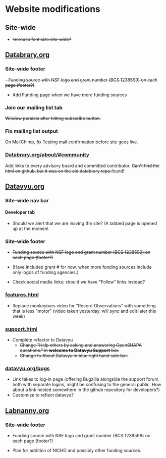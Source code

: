 # Website modifications

## Site-wide

- ~~Increase font size site-wide?~~

## [Databrary.org](http://databrary.org)

### Site-wide footer

~~- Funding source with NSF logo and grant number (BCS 1238599) on each page (footer?)~~

- Add Funding page when we have more funding sources

### Join our mailing list tab

~~Window persists after hitting subscribe button.~~

### Fix mailing list output

On MailChimp, fix Testing mail confirmation before site goes live.


### [Databrary.org/about/#community](http://staging.databrary.org/about/#community)

Add links to every advisory board and committed contributor. ~~Can't find the html on github, but it was on the old databrary repo.~~found! 

## [Datavyu.org](http://datavyu.org)

### Site-wide nav bar

#### Developer tab

- Should we alert that we are leaving the site? (A tabbed page is opened up at the moment

### Site-wide footer

- ~~Funding source with NSF logo and grant number (BCS 1238599) on each page (footer?)~~

- (Have included grant # for now, when more funding sources include only logos of funding agencies.)

- Check social media links: should we have "Follow" links instead?   

### [features.html](http://datavyu.org/features.html)

- Replace monkeybars video for "Record Observations" with something that is less "motor" (video taken yesterday. will sync and edit later this week)

### [support.html](http://datavyu.org/support.html)

- Complete refactor to Datavyu
	- ~~Change "Help others by asking and answering OpenSHAPA questions." in **welcome to Datavyu Support** box~~
	- ~~Change to About Datavyu in blue right hand side bar.~~
	 	
### [datavyu.org/bugs](http://datavyu.org/bugs/)

- Link takes to log-in page (offering Bugzilla alongside the support forum, both with separate logins, might be confusing to the general public. How about a link nested somewhere in the github repository for developers?)
- Customize to reflect datavyu?


## [Labnanny.org](http://labnanny.org)

### Site-wide footer

- Funding source with NSF logo and grant number (BCS 1238599) on each page (footer?)

- Plan for addition of NICHD and possibly other funding sources.
